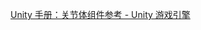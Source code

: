 [Unity 手册：关节体组件参考 - Unity 游戏引擎](https://docs.unity3d.org.cn/6000.0/Documentation/Manual/class-ArticulationBody.html)